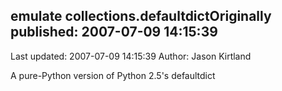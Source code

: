 ## emulate collections.defaultdictOriginally published: 2007-07-09 14:15:39 
Last updated: 2007-07-09 14:15:39 
Author: Jason Kirtland 
 
A pure-Python version of Python 2.5's defaultdict